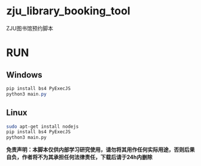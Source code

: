 # zju_library_booking_tool
ZJU图书馆预约脚本
# RUN

## Windows

```powershell
pip install bs4 PyExecJS
python3 main.py
```

## Linux

```bash
sudo apt-get install nodejs
pip install bs4 PyExecJS
python3 main.py
```

**免责声明：本脚本仅供内部学习研究使用，请勿将其用作任何实际用途，否则后果自负，作者将不为其承担任何法律责任，下载后请于24h内删除**
